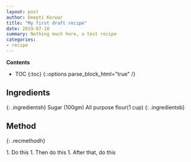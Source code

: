 ```yaml
---
layout: post
author: Deepti Korwar
title: "My first draft recipe"
date: 2019-07-10
summary: Nothing much here, a test recipe
categories:
- recipe
---
```

**Contents**
* TOC
{:toc}
{::options parse_block_html="true" /}
## Ingredients
{: .ingredientsh}
Sugar (100gm) All purpose flour(1 cup)
{: .ingredientsb}

## Method
{: .recmethodh}
<div class="recmethodb">
1. Do this
1. Then do this
1. After that, do this
</div>

